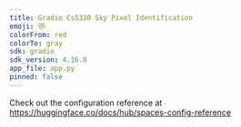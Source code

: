 ```yaml
---
title: Gradio Cs5330 Sky Pixel Identification
emoji: 😻
colorFrom: red
colorTo: gray
sdk: gradio
sdk_version: 4.16.0
app_file: app.py
pinned: false
---
```


Check out the configuration reference at https://huggingface.co/docs/hub/spaces-config-reference
